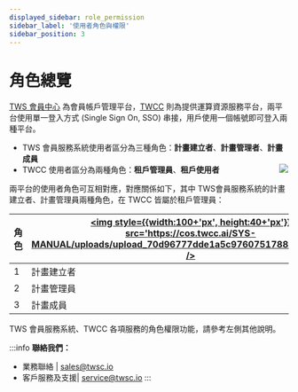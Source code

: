 ```yaml
---
displayed_sidebar: role_permission
sidebar_label: '使用者角色與權限'
sidebar_position: 3
---
```



# 角色總覽

[<ins>TWS 會員中心</ins>](https://member.twcc.ai/) 為會員帳戶管理平台，[<ins>TWCC</ins>](https://www.twcc.ai/) 則為提供運算資源服務平台，兩平台使用單一登入方式 (Single Sign On, SSO) 串接，用戶使用一個帳號即可登入兩種平台。

- TWS 會員服務系統使用者區分為三種角色：**計畫建立者**、**計畫管理者**、**計畫成員** 
- TWCC 使用者區分為兩種角色：**租戶管理員**、**租戶使用者**
  &emsp; &emsp; &emsp;&emsp; &emsp; &emsp; ![](https://cos.twcc.ai/SYS-MANUAL/uploads/upload_4fb239cb4bc8149ee136cc83eb839e12.png)

兩平台的使用者角色可互相對應，對應關係如下，其中 TWS會員服務系統的計畫建立者、計畫管理員兩種角色，在 TWCC 皆屬於租戶管理員：

|角色|  [<img style={{width:100+'px', height:40+'px'}} src='https://cos.twcc.ai/SYS-MANUAL/uploads/upload_70d96777dde1a5c9760751788d5e5d90.png' />](https://iservice.nchc.org.tw/nchc_service/index.php) | [<img style={{width:100+'px', height:20+'px'}} src='https://cos.twcc.ai/SYS-MANUAL/uploads/upload_37a176a14aad4b6919b50a13c355774d.jpg' />](https://www.twcc.ai/)|
| -------- | -------- |-------- |
|  1  | 計畫建立者    |**租戶管理員**|
|  2  |  計畫管理員   |**租戶管理員**|
|  3  |   計畫成員   |**租戶使用者** |

<i class="fa fa-arrow-circle-left" aria-hidden="true"></i> TWS 會員服務系統、TWCC 各項服務的角色權限功能，請參考左側其他說明。

:::info
**聯絡我們：**
- 業務聯絡 | <ins><a href = "mailto: sales@twsc.io">sales@twsc.io</a></ins>
- 客戶服務及支援| <ins><a href = "mailto: sales@twsc.io">service@twsc.io</a></ins>
:::
